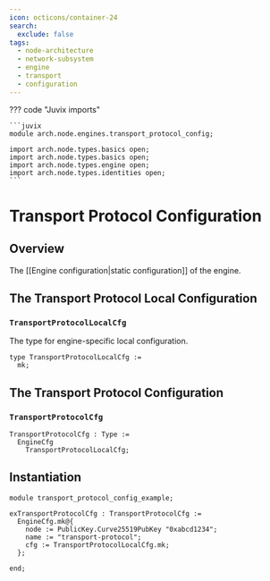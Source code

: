 ```yaml
---
icon: octicons/container-24
search:
  exclude: false
tags:
  - node-architecture
  - network-subsystem
  - engine
  - transport
  - configuration
---
```


??? code "Juvix imports"

    ```juvix
    module arch.node.engines.transport_protocol_config;

    import arch.node.types.basics open;
    import arch.node.types.basics open;
    import arch.node.types.engine open;
    import arch.node.types.identities open;
    ```

# Transport Protocol Configuration

## Overview

The [[Engine configuration|static configuration]] of the engine.

## The Transport Protocol Local Configuration

### `TransportProtocolLocalCfg`

The type for engine-specific local configuration.

<!-- --8<-- [start:TransportProtocolLocalCfg] -->
```juvix
type TransportProtocolLocalCfg :=
  mk;
```
<!-- --8<-- [end:TransportProtocolLocalCfg] -->

## The Transport Protocol Configuration

### `TransportProtocolCfg`

<!-- --8<-- [start:TransportProtocolCfg] -->
```juvix
TransportProtocolCfg : Type :=
  EngineCfg
    TransportProtocolLocalCfg;
```
<!-- --8<-- [end:TransportProtocolCfg] -->

## Instantiation

<!-- --8<-- [start:exTransportProtocolCfg] -->
```juvix extract-module-statements
module transport_protocol_config_example;

exTransportProtocolCfg : TransportProtocolCfg :=
  EngineCfg.mk@{
    node := PublicKey.Curve25519PubKey "0xabcd1234";
    name := "transport-protocol";
    cfg := TransportProtocolLocalCfg.mk;
  };

end;
```
<!-- --8<-- [end:exTransportProtocolCfg] -->
